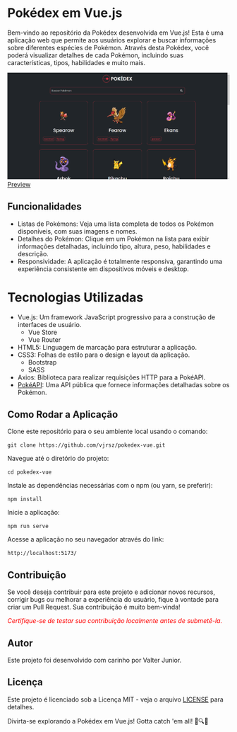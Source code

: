 # Pokédex em Vue.js
Bem-vindo ao repositório da Pokédex desenvolvida em Vue.js! Esta é uma aplicação web que permite aos usuários explorar e buscar informações sobre diferentes espécies de Pokémon. Através desta Pokédex, você poderá visualizar detalhes de cada Pokémon, incluindo suas características, tipos, habilidades e muito mais.

<img src="./public/img.png" alt="home pokédex"/>
<a href="https://vjrsz.github.io/pokedex-vue/">Preview</a>

## Funcionalidades
- Listas de Pokémons: Veja uma lista completa de todos os Pokémon disponíveis, com suas imagens e nomes.
- Detalhes do Pokémon: Clique em um Pokémon na lista para exibir informações detalhadas, incluindo tipo, altura, peso, habilidades e descrição.
- Responsividade: A aplicação é totalmente responsiva, garantindo uma experiência consistente em dispositivos móveis e desktop.

# Tecnologias Utilizadas
- Vue.js: Um framework JavaScript progressivo para a construção de interfaces de usuário.
  - Vue Store
  - Vue Router
- HTML5: Linguagem de marcação para estruturar a aplicação.
- CSS3: Folhas de estilo para o design e layout da aplicação.
  - Bootstrap
  - SASS
- Axios: Biblioteca para realizar requisições HTTP para a PokéAPI.
- <a href="https://pokeapi.co">PokéAPI</a>: Uma API pública que fornece informações detalhadas sobre os Pokémon.

## Como Rodar a Aplicação
Clone este repositório para o seu ambiente local usando o comando:
```
git clone https://github.com/vjrsz/pokedex-vue.git
```
Navegue até o diretório do projeto:
```
cd pokedex-vue
```
Instale as dependências necessárias com o npm (ou yarn, se preferir):
```
npm install
```
Inicie a aplicação:
```
npm run serve
```
Acesse a aplicação no seu navegador através do link:
```
http://localhost:5173/
```

## Contribuição
Se você deseja contribuir para este projeto e adicionar novos recursos, corrigir bugs ou melhorar a experiência do usuário, fique à vontade para criar um Pull Request. Sua contribuição é muito bem-vinda!

<i style="color:#f00">Certifique-se de testar sua contribuição localmente antes de submetê-la. </i>

## Autor
Este projeto foi desenvolvido com carinho por Valter Junior.

## Licença
Este projeto é licenciado sob a Licença MIT - veja o arquivo <a href="./LICENSE">LICENSE</a> para detalhes.

Divirta-se explorando a Pokédex em Vue.js! Gotta catch 'em all! 🌟🔍👾